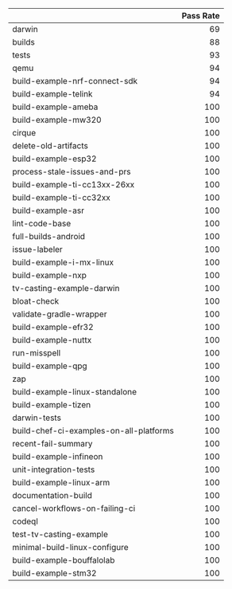 |                                         |   Pass Rate |
|:----------------------------------------|------------:|
| darwin                                  |          69 |
| builds                                  |          88 |
| tests                                   |          93 |
| qemu                                    |          94 |
| build-example-nrf-connect-sdk           |          94 |
| build-example-telink                    |          94 |
| build-example-ameba                     |         100 |
| build-example-mw320                     |         100 |
| cirque                                  |         100 |
| delete-old-artifacts                    |         100 |
| build-example-esp32                     |         100 |
| process-stale-issues-and-prs            |         100 |
| build-example-ti-cc13xx-26xx            |         100 |
| build-example-ti-cc32xx                 |         100 |
| build-example-asr                       |         100 |
| lint-code-base                          |         100 |
| full-builds-android                     |         100 |
| issue-labeler                           |         100 |
| build-example-i-mx-linux                |         100 |
| build-example-nxp                       |         100 |
| tv-casting-example-darwin               |         100 |
| bloat-check                             |         100 |
| validate-gradle-wrapper                 |         100 |
| build-example-efr32                     |         100 |
| build-example-nuttx                     |         100 |
| run-misspell                            |         100 |
| build-example-qpg                       |         100 |
| zap                                     |         100 |
| build-example-linux-standalone          |         100 |
| build-example-tizen                     |         100 |
| darwin-tests                            |         100 |
| build-chef-ci-examples-on-all-platforms |         100 |
| recent-fail-summary                     |         100 |
| build-example-infineon                  |         100 |
| unit-integration-tests                  |         100 |
| build-example-linux-arm                 |         100 |
| documentation-build                     |         100 |
| cancel-workflows-on-failing-ci          |         100 |
| codeql                                  |         100 |
| test-tv-casting-example                 |         100 |
| minimal-build-linux-configure           |         100 |
| build-example-bouffalolab               |         100 |
| build-example-stm32                     |         100 |